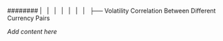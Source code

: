 ######## |   |   |   |   |   |   |   ├── Volatility Correlation Between Different Currency Pairs

*Add content here*
